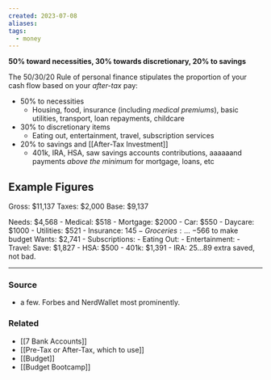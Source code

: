 ```yaml
---
created: 2023-07-08
aliases: 
tags:
  - money
---
```

**50% toward necessities, 30% towards discretionary, 20% to savings**

The 50/30/20 Rule of personal finance stipulates the proportion of your cash flow based on your *after-tax* pay:

- 50% to necessities
	- Housing, food, insurance (including *medical premiums*), basic utilities, transport, loan repayments, childcare
- 30% to discretionary items
	- Eating out, entertainment, travel, subscription services
- 20% to savings and [[After-Tax Investment]]
	- 401k, IRA, HSA, saw savings accounts contributions, aaaaaand payments *above the minimum* for mortgage, loans, etc
## Example Figures
Gross: $11,137
Taxes: $2,000
Base: $9,137

Needs: $4,568
	- Medical: $518
	- Mortgage: $2000
	- Car: $550
	- Daycare: $1000
	- Utilities: $521
	- Insurance: $145
	- Groceries: ... ~ -$566 to make budget
Wants: $2,741
	- Subscriptions: 
	- Eating Out: 
	- Entertainment: 
	- Travel: 
Save: $1,827
	- HSA: $500
	- 401k: $1,391
	- IRA: $25
	...$89 extra saved, not bad.

****
### Source
- a few. Forbes and NerdWallet most prominently.

### Related
- [[7 Bank Accounts]]
- [[Pre-Tax or After-Tax, which to use]]
- [[Budget]]
- [[Budget Bootcamp]]